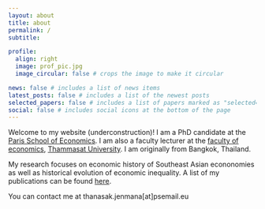```yaml
---
layout: about
title: about
permalink: /
subtitle: 

profile:
  align: right
  image: prof_pic.jpg
  image_circular: false # crops the image to make it circular

news: false # includes a list of news items
latest_posts: false # includes a list of the newest posts
selected_papers: false # includes a list of papers marked as "selected={true}"
social: false # includes social icons at the bottom of the page
---
```


Welcome to my website (underconstruction)! I am a PhD candidate at the [Paris School of Economics](https://www.parisschoolofeconomics.eu/fr/jenmana-thanasak/). I am also a faculty lecturer at the [faculty of economics](https://www.econ.tu.ac.th), [Thammasat University](https://www.tu.ac.th). I am originally from Bangkok, Thailand. 

My research focuses on economic history of Southeast Asian econonomies as well as historical evolution of economic inequality. A list of my publications can be found [here](https://scholar.google.com/citations?hl=en&user=WDL7aJoAAAAJ&view_op=list_works&gmla=AP6z3OYUNfxtq7Nx1X46koXFsDgiRU7mo8D1RzRgGZKmRjT_o-cE0r39EIhGlsMIkyOnRwLWU3CG_L9vwrVZtXxkyJpcu4Ss6FwN4p6ecU4GvnNFTZvH4oF592qsGeWfI--oBvJqSzqnEXyf2ZqSm-_E931fKXTkoBw).

You can contact me at thanasak.jenmana[at]psemail.eu
